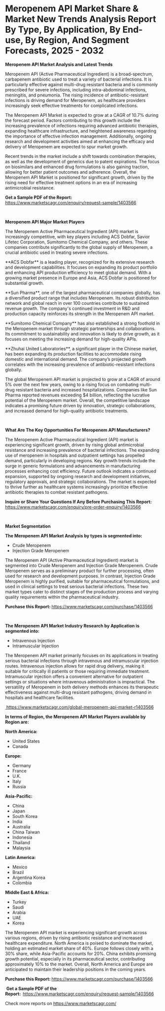 <p><h1>Meropenem API Market Share & Market New Trends Analysis Report By Type, By Application, By End-use, By Region, And Segment Forecasts, 2025 - 2032</h1></p><p><strong>Meropenem API Market Analysis and Latest Trends</strong></p>
<p><p>Meropenem API (Active Pharmaceutical Ingredient) is a broad-spectrum, carbapenem antibiotic used to treat a variety of bacterial infections. It is particularly effective against multi-drug resistant bacteria and is commonly prescribed for severe infections, including intra-abdominal infections, meningitis, and pneumonia. The rising incidence of antibiotic-resistant infections is driving demand for Meropenem, as healthcare providers increasingly seek effective treatments for complicated infections.</p><p>The Meropenem API Market is expected to grow at a CAGR of 10.7% during the forecast period. Factors contributing to this growth include the increasing prevalence of infections requiring advanced antibiotic therapies, expanding healthcare infrastructure, and heightened awareness regarding the importance of effective infection management. Additionally, ongoing research and development activities aimed at enhancing the efficacy and delivery of Meropenem are expected to spur market growth.</p><p>Recent trends in the market include a shift towards combination therapies, as well as the development of generics due to patent expirations. The focus on biosimilars and enhanced drug formulations is also gaining traction, allowing for better patient outcomes and adherence. Overall, the Meropenem API Market is positioned for significant growth, driven by the rising need for effective treatment options in an era of increasing antimicrobial resistance.</p></p>
<p><strong>Get a Sample PDF of the Report:&nbsp;</strong> <a href="https://www.marketscagr.com/enquiry/request-sample/1403566?utm_campaign=2008&utm_medium=2&utm_source=Github&utm_content=ia&utm_term=13012025&utm_id=meropenem-api">https://www.marketscagr.com/enquiry/request-sample/1403566</a></p>
<p>&nbsp;</p>
<p><strong>Meropenem API Major Market Players</strong></p>
<p><p>The Meropenem Active Pharmaceutical Ingredient (API) market is increasingly competitive, with key players including ACS Dobfar, Savior Lifetec Corporation, Sumitomo Chemical Company, and others. These companies contribute significantly to the global supply of Meropenem, a crucial antibiotic used in treating severe infections.</p><p>**ACS Dobfar** is a leading player, recognized for its extensive research and development capabilities. It focuses on expanding its product portfolio and enhancing API production efficiency to meet global demand. With a growing market presence in Europe and Asia, ACS Dobfar is positioned for substantial growth.</p><p>**Sun Pharma**, one of the largest pharmaceutical companies globally, has a diversified product range that includes Meropenem. Its robust distribution network and global reach in over 100 countries contribute to sustained revenue growth. The company's continued investment in R&D and production capacity reinforces its strength in the Meropenem API market.</p><p>**Sumitomo Chemical Company** has also established a strong foothold in the Meropenem market through strategic partnerships and collaborations. Its commitment to sustainability and innovation is likely to drive growth, as it focuses on meeting the increasing demand for high-quality APIs.</p><p>**Zhuhai United Laboratories**, a significant player in the Chinese market, has been expanding its production facilities to accommodate rising domestic and international demand. The company’s projected growth correlates with the increasing prevalence of antibiotic-resistant infections globally.</p><p>The global Meropenem API market is projected to grow at a CAGR of around 5% over the next few years, owing to a rising focus on combating multi-drug resistant bacteria and increased hospitalizations. Companies like Sun Pharma reported revenues exceeding $4 billion, reflecting the lucrative potential of the Meropenem market. Overall, the competitive landscape indicates a promising future driven by innovation, strategic collaborations, and increased demand for high-quality antibiotic treatments.</p></p>
<p>&nbsp;</p>
<p><strong>What Are The Key Opportunities For Meropenem API Manufacturers?</strong></p>
<p><p>The Meropenem Active Pharmaceutical Ingredient (API) market is experiencing significant growth, driven by rising global antimicrobial resistance and increasing prevalence of bacterial infections. The expanding use of meropenem in hospitals and outpatient settings has propelled demand, particularly in developing regions. Key growth trends include the surge in generic formulations and advancements in manufacturing processes enhancing cost efficiency. Future outlook indicates a continued expansion, supported by ongoing research and development initiatives, regulatory approvals, and strategic collaborations. The market is expected to thrive further as healthcare systems increasingly prioritize effective antibiotic therapies to combat resistant pathogens.</p></p>
<p><strong>Inquire or Share Your Questions If Any Before Purchasing This Report:</strong> <a href="https://www.marketscagr.com/enquiry/pre-order-enquiry/1403566?utm_campaign=2008&utm_medium=2&utm_source=Github&utm_content=ia&utm_term=13012025&utm_id=meropenem-api">https://www.marketscagr.com/enquiry/pre-order-enquiry/1403566</a></p>
<p>&nbsp;</p>
<p><strong>Market Segmentation</strong></p>
<p><strong>The Meropenem API Market Analysis by types is segmented into:</strong></p>
<p><ul><li>Crude Meropenem</li><li>Injection Grade Meropenem</li></ul></p>
<p><p>The Meropenem API (Active Pharmaceutical Ingredient) market is segmented into Crude Meropenem and Injection Grade Meropenem. Crude Meropenem serves as a preliminary product for further processing, often used for research and development purposes. In contrast, Injection Grade Meropenem is highly purified, suitable for pharmaceutical formulations, and used in clinical settings to treat serious bacterial infections. These two market types cater to distinct stages of the production process and varying quality requirements within the pharmaceutical industry.</p></p>
<p><strong>Purchase this Report:&nbsp;</strong><a href="https://www.marketscagr.com/purchase/1403566?utm_campaign=2008&utm_medium=2&utm_source=Github&utm_content=ia&utm_term=13012025&utm_id=meropenem-api">https://www.marketscagr.com/purchase/1403566</a></p>
<p>&nbsp;</p>
<p><strong>The Meropenem API Market Industry Research by Application is segmented into:</strong></p>
<p><ul><li>Intravenous Injection</li><li>Intramuscular Injection</li></ul></p>
<p><p>The Meropenem API market primarily focuses on its applications in treating serious bacterial infections through intravenous and intramuscular injection routes. Intravenous injection allows for rapid drug delivery, making it suitable for critically ill patients or those requiring immediate treatment. Intramuscular injection offers a convenient alternative for outpatient settings or situations where intravenous administration is impractical. The versatility of Meropenem in both delivery methods enhances its therapeutic effectiveness against multi-drug resistant pathogens, driving demand in hospitals and healthcare facilities.</p></p>
<p><a href="https://www.marketscagr.com/global-meropenem-api-market-r1403566?utm_campaign=2008&utm_medium=2&utm_source=Github&utm_content=ia&utm_term=13012025&utm_id=meropenem-api">&nbsp;https://www.marketscagr.com/global-meropenem-api-market-r1403566</a></p>
<p><strong>In terms of Region, the Meropenem API Market Players available by Region are:</strong></p>
<p>
    <p> <strong> North America: </strong>
        <ul>
            <li>United States</li>
            <li>Canada</li>
        </ul>
        </p> 
    <p> <strong> Europe: </strong>
        <ul>
            <li>Germany</li>
            <li>France</li>
            <li>U.K.</li>
            <li>Italy</li>
            <li>Russia</li>
        </ul>
        </p> 
    <p> <strong> Asia-Pacific: </strong>
        <ul>
            <li>China</li>
            <li>Japan</li>
            <li>South Korea</li>
            <li>India</li>
            <li>Australia</li>
            <li>China Taiwan</li>
            <li>Indonesia</li>
            <li>Thailand</li>
            <li>Malaysia</li>
        </ul>
        </p> 
    <p> <strong> Latin America: </strong>
        <ul>
            <li>Mexico</li>
            <li>Brazil</li>
            <li>Argentina Korea</li>
            <li>Colombia</li>
        </ul>
        </p> 
    <p> <strong> Middle East & Africa: </strong>
        <ul>
            <li>Turkey</li>
            <li>Saudi</li>
            <li>Arabia</li>
            <li>UAE</li>
            <li>Korea</li>
        </ul>
    </p>
    </p>
<p><p>The Meropenem API market is experiencing significant growth across various regions, driven by rising antibiotic resistance and increased healthcare expenditure. North America is poised to dominate the market, holding an estimated market share of 40%. Europe follows closely with a 30% share, while Asia-Pacific accounts for 20%. China exhibits promising growth potential, especially in its pharmaceutical sector, contributing approximately 10% to the market. Overall, North America and Europe are anticipated to maintain their leadership positions in the coming years.</p></p>
<p><strong>Purchase this Report: </strong><a href="https://www.marketscagr.com/purchase/1403566?utm_campaign=2008&utm_medium=2&utm_source=Github&utm_content=ia&utm_term=13012025&utm_id=meropenem-api">https://www.marketscagr.com/purchase/1403566</a></p>
<p>&nbsp;<strong>Get a Sample PDF of the Report:&nbsp;&nbsp;</strong><a href="https://www.marketscagr.com/enquiry/request-sample/1403566?utm_campaign=2008&utm_medium=2&utm_source=Github&utm_content=ia&utm_term=13012025&utm_id=meropenem-api">https://www.marketscagr.com/enquiry/request-sample/1403566</a></p>
<p><strong></strong></p>
<p>Check more reports on <a href="https://www.marketscagr.com/?utm_campaign=2008&utm_medium=2&utm_source=Github&utm_content=ia&utm_term=13012025&utm_id=meropenem-api">https://www.marketscagr.com/</a></p>